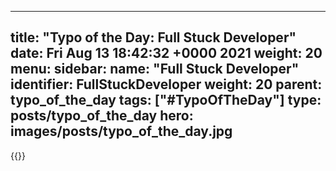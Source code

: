 
---
title: "Typo of the Day: Full Stuck Developer"
date: Fri Aug 13 18:42:32 +0000 2021
weight: 20
menu:
  sidebar:
    name: "Full Stuck Developer"
    identifier: FullStuckDeveloper
    weight: 20
    parent: typo_of_the_day
tags: ["#TypoOfTheDay"]
type: posts/typo_of_the_day
hero: images/posts/typo_of_the_day.jpg
---


{{<tweet user="mariatta" id="1426252850938646528">}}

